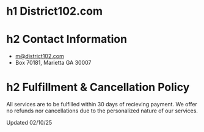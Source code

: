# h1 District102.com

# h2 Contact Information
+ m@district102.com
+ Box 70181, Marietta GA 30007

# h2 Fulfillment & Cancellation Policy
All services are to be fulfilled within 30 days of recieving payment. We offer no refunds nor cancellations due to the personalized nature of our services.

Updated 02/10/25
